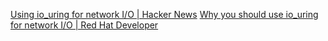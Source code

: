 
[Using io_uring for network I/O | Hacker News](https://news.ycombinator.com/item?id=35547316)
[Why you should use io_uring for network I/O | Red Hat Developer](https://developers.redhat.com/articles/2023/04/12/why-you-should-use-iouring-network-io)
